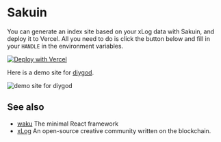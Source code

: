 # Sakuin

You can generate an index site based on your xLog data with Sakuin, and deploy it to Vercel.
All you need to do is click the button below and fill in your `HANDLE` in the environment variables.

[![Deploy with Vercel](https://vercel.com/button)](https://vercel.com/new/clone?repository-url=https%3A%2F%2Fgithub.com%2Fhyoban%2Fsakuin&env=HANDLE)

Here is a demo site for [diygod](https://diygod.cc).

![demo site for diygod](https://github.com/hyoban/hyoban.cc/assets/38493346/0ccff48f-6679-410b-9288-ae4f4cd0093d)

## See also

- [waku](https://waku.gg) The minimal React framework
- [xLog](https://xlog.app) An open-source creative community written on the blockchain.
